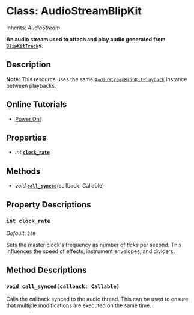 # Class: AudioStreamBlipKit

Inherits: *AudioStream*

**An audio stream used to attach and play audio generated from [`BlipKitTrack`](BlipKitTrack.md)s.**

## Description

**Note:** This resource uses the same [`AudioStreamBlipKitPlayback`](AudioStreamBlipKitPlayback.md) instance between playbacks.

## Online Tutorials

- [Power On!](https://github.com/detomon/godot-blipkit/blob/master/examples/power_on/power_on.md)

## Properties

- *int* [**`clock_rate`**](#int-clock_rate)

## Methods

- *void* [**`call_synced`**](#void-call_syncedcallback-callable)(callback: Callable)

## Property Descriptions

### `int clock_rate`

*Default*: `240`

Sets the master clock's frequency as number of *ticks* per second. This influences the speed of effects, instrument envelopes, and dividers.


## Method Descriptions

### `void call_synced(callback: Callable)`

Calls the callback synced to the audio thread. This can be used to ensure that multiple modifications are executed on the same time.


